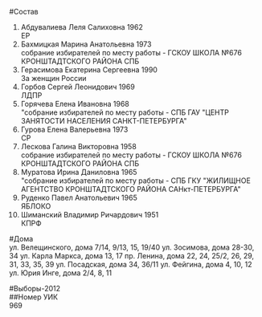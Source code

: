 #Состав  
1. Абдувалиева Леля Салиховна 1962  
    ЕР  
2. Бахмицкая Марина Анатольевна 1973  
    собрание избирателей по месту работы - ГСКОУ ШКОЛА №676 КРОНШТАДТСКОГО РАЙОНА СПБ  
3. Герасимова Екатерина Сергеевна 1990  
    За женщин России  
4. Горбов Сергей Леонидович 1969  
    ЛДПР  
5. Горячева Елена Ивановна 1968  
    "собрание избирателей по месту работы - СПБ ГАУ "ЦЕНТР ЗАНЯТОСТИ НАСЕЛЕНИЯ САНКТ-ПЕТЕРБУРГА"  
6. Гурова Елена Валерьевна 1973  
    СР  
7. Лескова Галина Викторовна 1958  
    собрание избирателей по месту работы - ГСКОУ ШКОЛА №676 КРОНШТАДТСКОГО РАЙОНА СПБ  
8. Муратова Ирина Даниловна 1965  
    "собрание избирателей по месту работы - СПБ ГКУ "ЖИЛИЩНОЕ АГЕНТСТВО КРОНШТАДТСКОГО РАЙОНА САНкт-ПЕТЕРБУРГА"  
9. Руденко Павел Анатольевич 1965  
    ЯБЛОКО  
10. Шиманский Владимир Ричардович 1951  
    КПРФ  
  
#Дома  
ул. Велещинского, дома 7/14, 9/13, 15, 19/40 ул. Зосимова, дома 28-30, 34 ул. Карла Маркса, дома 13, 17 пр. Ленина, дома 22, 24, 25/2, 26, 29, 31, 33, 35, 39 ул. Посадская, дома 34, 36/11 ул. Фейгина, дома 4, 10, 12 ул. Юрия Инге, дома 2/4, 8, 11  
  
#Выборы-2012  
##Номер УИК  
969  
